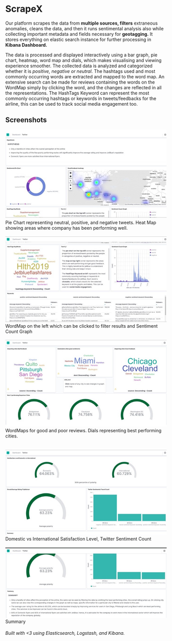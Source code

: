# ScrapeX
Our platform scrapes the data from **multiple sources, filters** extraneous anomalies, cleans the data, and then it runs sentimental analysis also while collecting important metadata and fields necessary for **geotagging.** It stores everything on elastic search instance for further processing in **Kibana Dashboard.**

The data is processed and displayed interactively using a bar graph, pie chart, heatmap, word map and dials, which makes visualising and viewing experience smoother.
The collected data is analyzed and categorized whether it is *positive, negative or neutral*. The hashtags used and most commonly occurring words are extracted and mapped to the word map. An extensive search can be made for reviews containing the words on the WordMap simply by clicking the word, and the changes are reflected in all the representations. The HashTags Keyword can represent the most commonly occurring hashtags or keywords in tweets/feedbacks for the airline, this can be used to track social media engagement too.

## Screenshots

<p>
<img src="screenshots/1.jpg"><br>
Pie Chart representing neutral, positive, and negative tweets. Heat Map showing areas where company has been performing well.<br>
</p>

<p>
<img src="screenshots/2.jpg"><br>
WordMap on the left which can be clicked to filter results and Sentiment Count Graph<br>
</p>

<p>
<img src="screenshots/3.jpg"><br>
WordMaps for good and poor reviews. Dials representing best performing cities.<br>
<br>
</p>

<p>
<img src="screenshots/4.jpg"><br>
Domestic vs International Satisfaction Level, Twitter Sentiment Count<br>
</p>

<p>
<img src="screenshots/5.jpg"><br>
Summary<br>
</p>
<h6>Built with <3 using Elasticsearch, Logstash, and Kibana.</h6>
